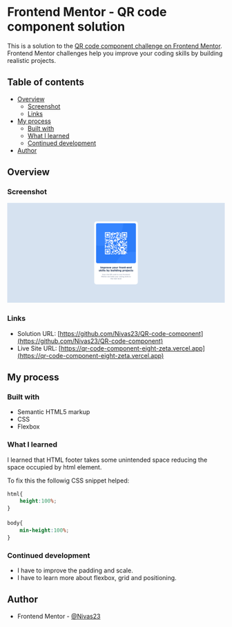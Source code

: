 # Frontend Mentor - QR code component solution

This is a solution to the [QR code component challenge on Frontend Mentor](https://www.frontendmentor.io/challenges/qr-code-component-iux_sIO_H). Frontend Mentor challenges help you improve your coding skills by building realistic projects. 

## Table of contents

- [Overview](#overview)
  - [Screenshot](#screenshot)
  - [Links](#links)
- [My process](#my-process)
  - [Built with](#built-with)
  - [What I learned](#what-i-learned)
  - [Continued development](#continued-development)
- [Author](#author)


## Overview

### Screenshot

![](https://github.com/Nivas23/QR-code-component/blob/main/Screenshot.png)

### Links

- Solution URL: [https://github.com/Nivas23/QR-code-component](https://github.com/Nivas23/QR-code-component)
- Live Site URL: [https://qr-code-component-eight-zeta.vercel.app](https://qr-code-component-eight-zeta.vercel.app)

## My process

### Built with

- Semantic HTML5 markup
- CSS
- Flexbox

### What I learned

I learned that HTML footer takes some unintended space reducing the space occupied by html element.

To fix this the followig CSS snippet helped:

```css
html{
    height:100%;
}

body{
    min-height:100%;
}
```
### Continued development

- I have to improve the padding and scale.
- I have to learn more about flexbox, grid and positioning.

## Author

- Frontend Mentor - [@Nivas23](https://www.frontendmentor.io/profile/Nivas23)

